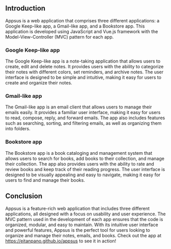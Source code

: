## Introduction
Appsus is a web application that comprises three different applications: a Google Keep-like app, a Gmail-like app, and a Bookstore app. This application is developed using JavaScript and Vue.js framework with the Model-View-Controller (MVC) pattern for each app.

### Google Keep-like app
The Google Keep-like app is a note-taking application that allows users to create, edit and delete notes. It provides users with the ability to categorize their notes with different colors, set reminders, and archive notes. The user interface is designed to be simple and intuitive, making it easy for users to create and organize their notes.

### Gmail-like app
The Gmail-like app is an email client that allows users to manage their emails easily. It provides a familiar user interface, making it easy for users to read, compose, reply, and forward emails. The app also includes features such as searching, sorting, and filtering emails, as well as organizing them into folders.

### Bookstore app
The Bookstore app is a book cataloging and management system that allows users to search for books, add books to their collection, and manage their collection. The app also provides users with the ability to rate and review books and keep track of their reading progress. The user interface is designed to be visually appealing and easy to navigate, making it easy for users to find and manage their books.

## Conclusion
Appsus is a feature-rich web application that includes three different applications, all designed with a focus on usability and user experience. The MVC pattern used in the development of each app ensures that the code is organized, modular, and easy to maintain. With its intuitive user interface and powerful features, Appsus is the perfect tool for users looking to organize and manage their notes, emails, and books. Check out the app at https://eitanpano.github.io/appsus to see it in action!
